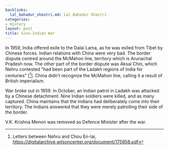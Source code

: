 ```yaml
---
backlinks:
  lal_bahadur_shastri.md: Lal Bahadur Shastri
categories:
- History
layout: post
title: Sino-Indian War
---
```


In 1959, India offered exile to the Dalai Lama, as he was exiled from Tibet by Chinese forces.
Indian relations with China were very bad. The border dispute centred around the McMahon line,
territory which is Arunachal Pradesh now. The other part of the border dispute was Aksai Chin,
which Nehru contested "had been part of the Ladakh regions of India for centuries" [[^1]]. China didn't
recognize the McMahon line, calling it a result of British imperialism.

War broke out in 1959. In October, an Indian patrol in Ladakh was attacked by a Chinese detachment.
Nine Indian soldiers were killed, and as many captured. China maintains that the Indians had
deliberately come into their territory. The Indians answered that they were merely patrolling
their side of the border.

V.K. Krishna Menon was removed as Defence Minister after the war.

[^1]: Letters between Nehru and Chou En-lai, https://digitalarchive.wilsoncenter.org/document/175958.pdf